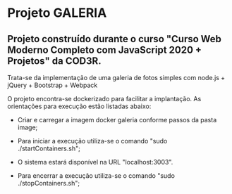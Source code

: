 # Projeto GALERIA
## Projeto construído durante o curso "Curso Web Moderno Completo com JavaScript 2020 + Projetos" da COD3R.

Trata-se da implementação de uma galeria de fotos simples com node.js + jQuery + Bootstrap + Webpack

O projeto encontra-se dockerizado para facilitar a implantação. As orientações para execução estão listadas abaixo:

* Criar e carregar a imagem docker galeria conforme passos da pasta image;

* Para iniciar a execução utiliza-se o comando "sudo ./startContainers.sh";

* O sistema estará disponível na URL "localhost:3003".

* Para encerrar a execução utiliza-se o comando "sudo ./stopContainers.sh";
